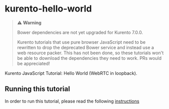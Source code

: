 kurento-hello-world
===================

> :warning: **Warning**
>
> Bower dependencies are not yet upgraded for Kurento 7.0.0.
>
> Kurento tutorials that use pure browser JavaScript need to be rewritten to drop the deprecated Bower service and instead use a web resource packer. This has not been done, so these tutorials won't be able to download the dependencies they need to work. PRs would be appreciated!

Kurento JavaScript Tutorial: Hello World (WebRTC in loopback).

Running this tutorial
---------------------

In order to run this tutorial, please read the following [instructions](https://kurento.openvidu.io/docs/current/tutorials/js/tutorial-helloworld.html)
